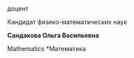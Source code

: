 доцент

Кандидат физико-математических наук

**Сандакова Ольга Васильевна**

Mathematics
	*Математика